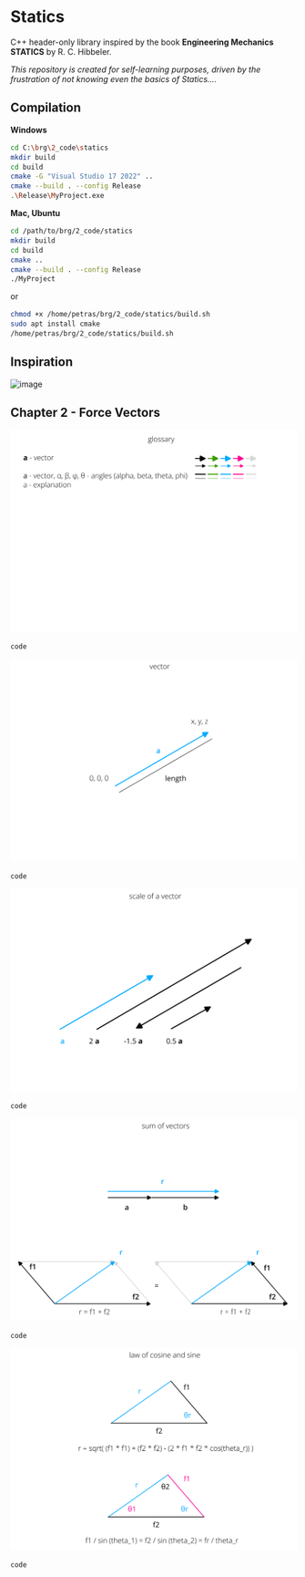 # Statics

C++ header-only library inspired by the book **Engineering Mechanics STATICS** by R. C. Hibbeler.

_This repository is created for self-learning purposes, driven by the frustration of not knowing even the basics of Statics...._

## Compilation
**Windows**

```bash
cd C:\brg\2_code\statics
mkdir build
cd build
cmake -G "Visual Studio 17 2022" ..
cmake --build . --config Release
.\Release\MyProject.exe
```

**Mac, Ubuntu** 
```bash
cd /path/to/brg/2_code/statics
mkdir build
cd build
cmake ..
cmake --build . --config Release
./MyProject
```

or 

```bash
chmod +x /home/petras/brg/2_code/statics/build.sh
sudo apt install cmake
/home/petras/brg/2_code/statics/build.sh
```

## Inspiration
<img width="783" alt="image" src="https://github.com/petrasvestartas/statics/assets/18013985/bde2fff1-ce70-49c9-9abf-495edb5b7266">

## Chapter 2 - Force Vectors

<p align="center">
  <img alt="Page 1" src="images/chapter2/Page 1.png">
</p>


```bash
code
```

<p align="center">
  <img alt="Page 1" src="images/chapter2/Page 2.png">
</p>


```bash
code
```

<p align="center">
  <img alt="Page 1" src="images/chapter2/Page 3.png">
</p>


```bash
code
```

<p align="center">
  <img alt="Page 1" src="images/chapter2/Page 4.png">
</p>


```bash
code
```

<p align="center">
  <img alt="Page 1" src="images/chapter2/Page 5.png">
</p>


```bash
code
```
